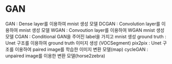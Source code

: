 # GAN

 GAN : Dense layer를 이용하여 mnist 생성 모델
 DCGAN : Convolution layer를 이용하여 mnist 생성 모델
 WGAN : Convoution layer를 이용하여 WGAN mnist 생성 모델
 CGAN : Conditional GAN을 주어진 label을 가지고 mnist 생성
 ground truth : Unet 구조를 이용하여 ground truth 이미지 생성 (VOCSegment)
 pix2pix : Unet 구조를 이용하여 paired image를 학습한 이미지 변환 모델(map)
 cycleGAN : unpaired image를 이용한 변환 모델(horse2zebra)
